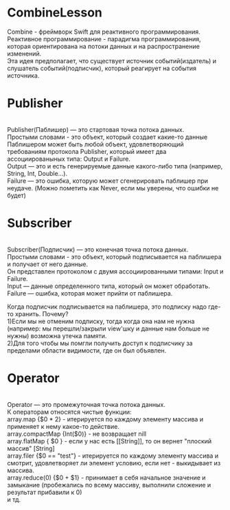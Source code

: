 # CombineLesson
Combine - фреймворк Swift для реактивного программирования. </br>
Реактивное программирование - парадигма программирования, которая ориентирована на потоки данных и на распространение изменений.</br>
Эта идея предполагает, что существует источник событий(издатель) и слушатель событий(подписчик), который реагирует на события источника.</br>

<h1>Publisher</h1></br>
Publisher(Паблишер) — это стартовая точка потока данных. </br>
Простыми словами - это объект, который создает какие-то данные </br>
Паблишером может быть любой объект, удовлетворяющий требованиям протокола Publisher, который имеет два ассоциированыных типа: Output и Failure.</br>
Output — это и есть генерируемые данные какого-либо типа (например, String, Int, Double...).</br>
Failure — это ошибка, которую может сгенерировать паблишер при неудачe. (Можно пометить как Never, если мы уверены, что ошибки не будет)</br>


<h1>Subscriber</h1></br>
Subscriber(Подписчик) — это конечная точка потока данных.</br>
Простыми словами - это объект, который подписывается на паблишера и получает от него данные. </br>
Он представлен протоколом с двумя ассоциированными типами: Input и Failure.</br>
Input — данные определенного типа, который он может обработать.</br>
Failure — ошибка, которая может прийти от паблишера.</br>

Когда подписчик подписывается на паблишера, это подписку надо где-то хранить. Почему? </br>
1)Если мы не отменим подписку, тогда когда она нам не нужна (например: мы перешли/закрыли view'шку и данные нам больше не нужны) возможна утечка памяти. </br>
2)Для того чтобы мы помгли получить доступ к подписчику за пределами области видимости, где он был объявлен.</br>

<h1>Operator</h1></br>
Operator — это промежуточная точка потока данных.</br>
К операторам относятся чистые функции:</br>
array.map {$0 * 2}  - итерируется по каждому элементу массива и применяет к нему какое-то действие.</br>
array.compactMap {Int($0)} - не возвращает nill</br>
array.flatMap { $0 } - если у нас есть [[String]], то он вернет "плоский массив" [String]</br>
array.filer {$0 == "test"} - итерируется по каждому элементу массива и смотрит, удовлетворяет ли элемент условию, если нет - выкидывает из массива.</br>
array.reduce(0) {$0 + $1} - принимает в себя начальное значение и замыкание (пробежались по всему массиву, выполнили сложение и результат прибавили к 0)</br>
и тд.</br>
